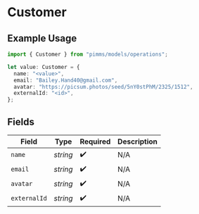 # Customer

## Example Usage

```typescript
import { Customer } from "pimms/models/operations";

let value: Customer = {
  name: "<value>",
  email: "Bailey.Hand40@gmail.com",
  avatar: "https://picsum.photos/seed/5nY0stPhM/2325/1512",
  externalId: "<id>",
};
```

## Fields

| Field              | Type               | Required           | Description        |
| ------------------ | ------------------ | ------------------ | ------------------ |
| `name`             | *string*           | :heavy_check_mark: | N/A                |
| `email`            | *string*           | :heavy_check_mark: | N/A                |
| `avatar`           | *string*           | :heavy_check_mark: | N/A                |
| `externalId`       | *string*           | :heavy_check_mark: | N/A                |
